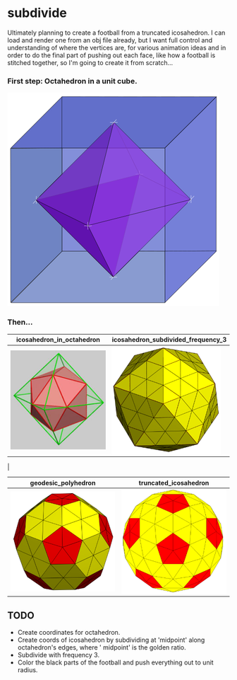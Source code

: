# subdivide

Ultimately planning to create a football from a truncated icosahedron. I can load and render one
from an obj file already, but I want full control and understanding of where the vertices are, for
various animation ideas and in order to do the final part of pushing out each face, like how a
football is stitched together, so I'm going to create it from scratch...

### First step: Octahedron in a unit cube.
<img src="https://github.com/paulsump/subdivide/blob/9575ba8c212c746b3ea5642179132c77b1f8772c/images/cube_octahedron.png" >

### Then...

| icosahedron_in_octahedron | icosahedron_subdivided_frequency_3 |
| ------------- | ------------- |
| <img src="https://github.com/paulsump/subdivide/blob/e4fc24163952fd9b314cb9e8e5e604c7b5b1a716/images/icosahedron_in_octahedron.png" width="248"> | <img src="https://github.com/paulsump/subdivide/blob/e4fc24163952fd9b314cb9e8e5e604c7b5b1a716/images/icosahedron_subdivided_frequency_3.png" width="248">
|

| geodesic_polyhedron | truncated_icosahedron |
| ------------- | ------------- |
| <img src="https://github.com/paulsump/subdivide/blob/e4fc24163952fd9b314cb9e8e5e604c7b5b1a716/images/truncated_icosahedron.png" width="248">  | <img src="https://github.com/paulsump/subdivide/blob/e4fc24163952fd9b314cb9e8e5e604c7b5b1a716/images/geodesic_polyhedron.png" width="248"> | 

## TODO

- Create coordinates for octahedron.
- Create coords of icosahedron by subdividing at 'midpoint' along octahedron's edges, where '
  midpoint' is the golden ratio.
- Subdivide with frequency 3.
- Color the black parts of the football and push everything out to unit radius.
